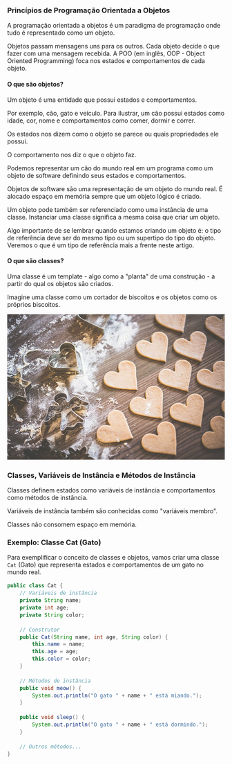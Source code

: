### Princípios de Programação Orientada a Objetos

A programação orientada a objetos é um paradigma de programação onde tudo é representado como um objeto.

Objetos passam mensagens uns para os outros. Cada objeto decide o que fazer com uma mensagem recebida. A POO (em inglês, OOP - Object Oriented Programming) foca nos estados e comportamentos de cada objeto.

#### O que são objetos?

Um objeto é uma entidade que possui estados e comportamentos.

Por exemplo, cão, gato e veículo. Para ilustrar, um cão possui estados como idade, cor, nome e comportamentos como comer, dormir e correr.

Os estados nos dizem como o objeto se parece ou quais propriedades ele possui.

O comportamento nos diz o que o objeto faz.

Podemos representar um cão do mundo real em um programa como um objeto de software definindo seus estados e comportamentos.

Objetos de software são uma representação de um objeto do mundo real. É alocado espaço em memória sempre que um objeto lógico é criado.

Um objeto pode também ser referenciado como uma instância de uma classe. Instanciar uma classe significa a mesma coisa que criar um objeto.

Algo importante de se lembrar quando estamos criando um objeto é: o tipo de referência deve ser do mesmo tipo ou um supertipo do tipo do objeto. Veremos o que é um tipo de referência mais a frente neste artigo.

#### O que são classes?

Uma classe é um template - algo como a "planta" de uma construção - a partir do qual os objetos são criados.

Imagine uma classe como um cortador de biscoitos e os objetos como os próprios biscoitos.


![alt text](image.png)

### Classes, Variáveis de Instância e Métodos de Instância

Classes definem estados como variáveis de instância e comportamentos como métodos de instância.

Variáveis de instância também são conhecidas como "variáveis membro".

Classes não consomem espaço em memória.

### Exemplo: Classe Cat (Gato)

Para exemplificar o conceito de classes e objetos, vamos criar uma classe `Cat` (Gato) que representa estados e comportamentos de um gato no mundo real.

```java
public class Cat {
    // Variáveis de instância
    private String name;
    private int age;
    private String color;

    // Construtor
    public Cat(String name, int age, String color) {
        this.name = name;
        this.age = age;
        this.color = color;
    }

    // Métodos de instância
    public void meow() {
        System.out.println("O gato " + name + " está miando.");
    }

    public void sleep() {
        System.out.println("O gato " + name + " está dormindo.");
    }

    // Outros métodos...
}

